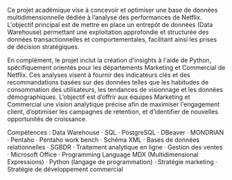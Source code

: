 Ce projet académique vise à concevoir et optimiser une base de données multidimensionnelle dédiée à l’analyse des performances de Netflix. L'objectif principal est de mettre en place un entrepôt de données (Data Warehouse) permettant une exploitation approfondie et structurée des données transactionnelles et comportementales, facilitant ainsi les prises de décision stratégiques.

En complément, le projet inclut la création d'insights à l'aide de Python, spécifiquement orientés pour les départements Marketing et Commercial de Netflix. Ces analyses visent à fournir des indicateurs clés et des recommandations basées sur des données telles que les habitudes de consommation des utilisateurs, les tendances de visionnage et les données démographiques. L’objectif est d’offrir aux équipes Marketing et Commercial une vision analytique précise afin de maximiser l'engagement client, d’optimiser les campagnes de rétention, et d’identifier de nouvelles opportunités de croissance.


Compétences : Data Warehouse · SQL · PostgreSQL · DBeaver · MONDRIAN · Pentaho · Pentaho work bench · Schéma XML · Bases de données relationnelles · SGBDR · Traitement analytique en ligne · Gestion des ventes · Microsoft Office · Programming Language MDX (Multidimensional Expressions) · Python (langage de programmation) · Stratégie marketing · Stratégie de développement commercial
